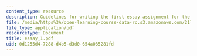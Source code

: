 ```yaml
---
content_type: resource
description: Guidelines for writing the first essay assignment for the course.
file: /media/https%3A/open-learning-course-data-rc.s3.amazonaws.com/21l-488-contemporary-literature-literature-development-and-human-rights-spring-2008/0d1255d47288d4b5d3d0654a035281fd_essay_1.pdf
file_type: application/pdf
resourcetype: Document
title: essay_1.pdf
uid: 0d1255d4-7288-d4b5-d3d0-654a035281fd
---
```

